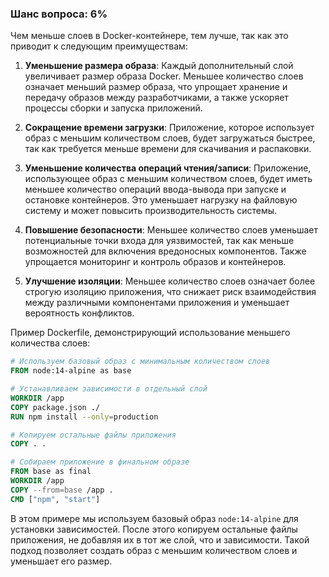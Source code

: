 ### Шанс вопроса: 6%

Чем меньше слоев в Docker-контейнере, тем лучше, так как это приводит к следующим преимуществам:

1. **Уменьшение размера образа**: Каждый дополнительный слой увеличивает размер образа Docker. Меньшее количество слоев означает меньший размер образа, что упрощает хранение и передачу образов между разработчиками, а также ускоряет процессы сборки и запуска приложений.

2. **Сокращение времени загрузки**: Приложение, которое использует образ с меньшим количеством слоев, будет загружаться быстрее, так как требуется меньше времени для скачивания и распаковки.

3. **Уменьшение количества операций чтения/записи**: Приложение, использующее образ с меньшим количеством слоев, будет иметь меньшее количество операций ввода-вывода при запуске и остановке контейнеров. Это уменьшает нагрузку на файловую систему и может повысить производительность системы.

4. **Повышение безопасности**: Меньшее количество слоев уменьшает потенциальные точки входа для уязвимостей, так как меньше возможностей для включения вредоносных компонентов. Также упрощается мониторинг и контроль образов и контейнеров.

5. **Улучшение изоляции**: Меньшее количество слоев означает более строгую изоляцию приложения, что снижает риск взаимодействия между различными компонентами приложения и уменьшает вероятность конфликтов.

Пример Dockerfile, демонстрирующий использование меньшего количества слоев:

```dockerfile
# Используем базовый образ с минимальным количеством слоев
FROM node:14-alpine as base

# Устанавливаем зависимости в отдельный слой
WORKDIR /app
COPY package.json ./
RUN npm install --only=production

# Копируем остальные файлы приложения
COPY . .

# Собираем приложение в финальном образе
FROM base as final
WORKDIR /app
COPY --from=base /app .
CMD ["npm", "start"]
```

В этом примере мы используем базовый образ `node:14-alpine` для установки зависимостей. После этого копируем остальные файлы приложения, не добавляя их в тот же слой, что и зависимости. Такой подход позволяет создать образ с меньшим количеством слоев и уменьшает его размер.